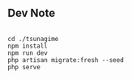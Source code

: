 ## Dev Note
```shell

cd ./tsunagime
npm install
npm run dev
php artisan migrate:fresh --seed
php serve
```
